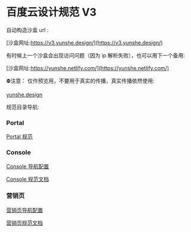 # 百度云设计规范 V3

自动构造沙盒 url :

[沙盒网址:https://v3.yunshe.design/](https://v3.yunshe.design/)

有时候上一个沙盒会出现访问问题（因为 ip 解析失败），也可以用下一个备用:

[沙盒网址:https://yunshe.netlify.com/](https://yunshe.netlify.com/)

⛔注意： 仅作预览用，不要用于真实的传播，真实传播依然使用:

[yunshe.design](yunshe.design)

规范目录导航:

### Portal

[Portal 规范](https://github.com/dingzu/acuStd3/tree/master/docs/portal)

### Console

[Console 导航配置](https://github.com/dingzu/acuStd3/blob/master/docs/.vuepress/config/subNav/console.js)

[Console 规范文档](https://github.com/dingzu/acuStd3/tree/master/docs/console)

### 营销页

[营销页导航配置](https://github.com/dingzu/acuStd3/blob/master/docs/.vuepress/config/subNav/marketing.js)

[营销页规范文档](https://github.com/dingzu/acuStd3/tree/master/docs/marketing)
